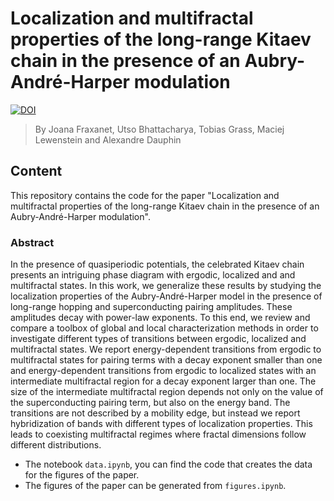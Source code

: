 # Localization and multifractal properties of the long-range Kitaev chain in the presence of an Aubry-André-Harper modulation

[![DOI](https://zenodo.org/badge/446345141.svg)](https://zenodo.org/badge/latestdoi/446345141)

> By Joana Fraxanet, Utso Bhattacharya, Tobias Grass, Maciej Lewenstein and Alexandre Dauphin

## Content

This repository contains the code for the paper "Localization and multifractal properties of the long-range Kitaev chain in the presence of an Aubry-André-Harper modulation".

### Abstract

In the presence of quasiperiodic potentials, the celebrated Kitaev chain presents an intriguing phase diagram with ergodic, localized and and multifractal states. In this work, we generalize these results by studying the localization properties of the Aubry-André-Harper model in the presence of long-range hopping and superconducting pairing amplitudes. These amplitudes decay with power-law exponents. To this end, we review and compare a toolbox of global and local characterization methods in order to investigate different types of transitions between ergodic, localized and multifractal states. We report energy-dependent transitions from ergodic to multifractal states for pairing terms with a decay exponent smaller than one and energy-dependent transitions from ergodic to localized states with an intermediate multifractal region for a decay exponent larger than one. The size of the intermediate multifractal region depends not only on the value of the superconducting pairing term, but also on the energy band. The transitions are not described by a mobility edge, but instead we report hybridization of bands with different types of localization properties. This leads to coexisting multifractal regimes where fractal dimensions follow different distributions.  

- The notebook ```data.ipynb```, you can find the code that creates the data for the figures of the paper.
- The figures of the paper can be generated from ```figures.ipynb```. 
